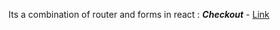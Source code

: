 Its a combination of router and forms in react : ***Checkout*** - [Link](https://unique-boba-f99b65.netlify.app/)
